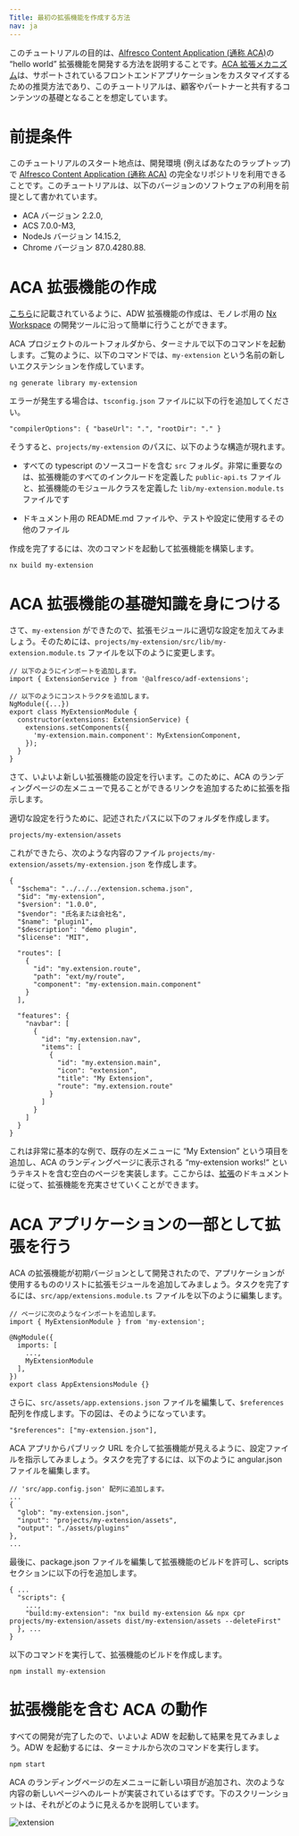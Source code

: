 ```yaml
---
Title: 最初の拡張機能を作成する方法
nav: ja
---
```


このチュートリアルの目的は、[Alfresco Content Application (通称 ACA)](https://github.com/Alfresco/alfresco-content-app "https://github.com/Alfresco/alfresco-content-app")の “hello world” 拡張機能を開発する方法を説明することです。[ACA 拡張メカニズム](https://alfresco-content-app.netlify.app/#/extending/ "https://alfresco-content-app.netlify.app/#/extending/")は、サポートされているフロントエンドアプリケーションをカスタマイズするための推奨方法であり、このチュートリアルは、顧客やパートナーと共有するコンテンツの基礎となることを想定しています。

# 前提条件

このチュートリアルのスタート地点は、開発環境 (例えばあなたのラップトップ) で [Alfresco Content Application (通称 ACA)](https://github.com/Alfresco/alfresco-content-app "https://github.com/Alfresco/alfresco-content-app") の完全なリポジトリを利用できることです。このチュートリアルは、以下のバージョンのソフトウェアの利用を前提として書かれています。
-   ACA バージョン 2.2.0,
-   ACS 7.0.0-M3,
-   NodeJs バージョン 14.15.2,
-   Chrome バージョン 87.0.4280.88.

# ACA 拡張機能の作成

[こちら](https://github.com/Alfresco/alfresco-digital-workspace-app/blob/develop/docs/extending.md "https://github.com/Alfresco/alfresco-digital-workspace-app/blob/develop/docs/extending.md")に記載されているように、ADW 拡張機能の作成は、モノレポ用の [Nx Workspace](https://nx.dev/angular "https://nx.dev/angular") の開発ツールに沿って簡単に行うことができます。

ACA プロジェクトのルートフォルダから、ターミナルで以下のコマンドを起動します。ご覧のように、以下のコマンドでは、`my-extension` という名前の新しいエクステンションを作成しています。

    ng generate library my-extension

エラーが発生する場合は、`tsconfig.json` ファイルに以下の行を追加してください。

    "compilerOptions": { "baseUrl": ".", "rootDir": "." }

そうすると、`projects/my-extension` のパスに、以下のような構造が現れます。

-   すべての typescript のソースコードを含む `src` フォルダ。非常に重要なのは、拡張機能のすべてのインクルードを定義した `public-api.ts` ファイルと、拡張機能のモジュールクラスを定義した `lib/my-extension.module.ts` ファイルです
    
-   ドキュメント用の README.md ファイルや、テストや設定に使用するその他のファイル

作成を完了するには、次のコマンドを起動して拡張機能を構築します。

    nx build my-extension

# ACA 拡張機能の基礎知識を身につける

さて、`my-extension` ができたので、拡張モジュールに適切な設定を加えてみましょう。そのためには、`projects/my-extension/src/lib/my-extension.module.ts` ファイルを以下のように変更します。

    // 以下のようにインポートを追加します。
    import { ExtensionService } from '@alfresco/adf-extensions';
    
    // 以下のようにコンストラクタを追加します。
    NgModule({...})
    export class MyExtensionModule {
      constructor(extensions: ExtensionService) {
        extensions.setComponents({
          'my-extension.main.component': MyExtensionComponent,
        }); 
      }
    }

さて、いよいよ新しい拡張機能の設定を行います。このために、ACA のランディングページの左メニューで見ることができるリンクを追加するために拡張を指示します。

適切な設定を行うために、記述されたパスに以下のフォルダを作成します。

    projects/my-extension/assets

これができたら、次のような内容のファイル `projects/my-extension/assets/my-extension.json` を作成します。

    {
      "$schema": "../../../extension.schema.json",
      "$id": "my-extension",
      "$version": "1.0.0",
      "$vendor": "氏名または会社名",
      "$name": "plugin1",
      "$description": "demo plugin",
      "$license": "MIT",
      
      "routes": [ 
        {
          "id": "my.extension.route",
          "path": "ext/my/route",
          "component": "my-extension.main.component"
        }
      ],
      
      "features": {
        "navbar": [
          {
            "id": "my.extension.nav",
            "items": [
              {
                "id": "my.extension.main",
                "icon": "extension",
                "title": "My Extension",
                "route": "my.extension.route"
              } 
            ]
          }
        ]
      }
    }

これは非常に基本的な例で、既存の左メニューに “My Extension” という項目を追加し、ACA のランディングページに表示される “my-extension works!“ というテキストを含む空白のページを実装します。ここからは、[拡張](https://alfresco-content-app.netlify.app/#/extending/ "https://alfresco-content-app.netlify.app/#/extending/")のドキュメントに従って、拡張機能を充実させていくことができます。

# ACA アプリケーションの一部として拡張を行う

ACA の拡張機能が初期バージョンとして開発されたので、アプリケーションが使用するもののリストに拡張モジュールを追加してみましょう。タスクを完了するには、`src/app/extensions.module.ts` ファイルを以下のように編集します。

    // ページに次のようなインポートを追加します。
    import { MyExtensionModule } from 'my-extension';
    
    @NgModule({
      imports: [
        ...,
        MyExtensionModule
      ],
    })
    export class AppExtensionsModule {}

さらに、`src/assets/app.extensions.json` ファイルを編集して、`$references` 配列を作成します。下の図は、そのようになっています。

    "$references": ["my-extension.json"],

ACA アプリからパブリック URL を介して拡張機能が見えるように、設定ファイルを指示してみましょう。タスクを完了するには、以下のように angular.json ファイルを編集します。

    // 'src/app.config.json' 配列に追加します。
    ...
    {
      "glob": "my-extension.json",
      "input": "projects/my-extension/assets",
      "output": "./assets/plugins"
    },
    ...

最後に、package.json ファイルを編集して拡張機能のビルドを許可し、scripts セクションに以下の行を追加します。

    { ...
      "scripts": {
        ...,
        "build:my-extension": "nx build my-extension && npx cpr projects/my-extension/assets dist/my-extension/assets --deleteFirst"
      }, ...
    }

以下のコマンドを実行して、拡張機能のビルドを作成します。

    npm install my-extension

# 拡張機能を含む ACA の動作

すべての開発が完了したので、いよいよ ADW を起動して結果を見てみましょう。ADW を起動するには、ターミナルから次のコマンドを実行します。

    npm start

ACA のランディングページの左メニューに新しい項目が追加され、次のような内容の新しいページへのルートが実装されているはずです。下のスクリーンショットは、それがどのように見えるかを説明しています。

![extension](../images/extension-01.png)
